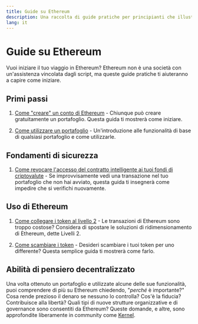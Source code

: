 ```yaml
---
title: Guide su Ethereum
description: Una raccolta di guide pratiche per principianti che illustrano le basi sull'utilizzo di Ethereum.
lang: it
---
```


# Guide su Ethereum

Vuoi iniziare il tuo viaggio in Ethereum? Ethereum non è una società con un'assistenza vincolata dagli script, ma queste guide pratiche ti aiuteranno a capire come iniziare.

## Primi passi

1. [Come "creare" un conto di Ethereum](/guides/how-to-create-an-ethereum-account/) - Chiunque può creare gratuitamente un portafoglio. Questa guida ti mostrerà come iniziare.

2. [Come utilizzare un portafoglio](/guides/how-to-use-a-wallet/) - Un'introduzione alle funzionalità di base di qualsiasi portafoglio e come utilizzarle.

## Fondamenti di sicurezza

1. [Come revocare l'accesso del contratto intelligente ai tuoi fondi di criptovalute](/guides/how-to-revoke-token-access/) - Se improvvisamente vedi una transazione nel tuo portafoglio che non hai avviato, questa guida ti insegnerà come impedire che si verifichi nuovamente.

## Uso di Ethereum

1. [Come collegare i token al livello 2](/guides/how-to-use-a-bridge/) - Le transazioni di Ethereum sono troppo costose? Considera di spostare le soluzioni di ridimensionamento di Ethereum, dette Livelli 2.

2. [Come scambiare i token](/guides/how-to-swap-tokens/) - Desideri scambiare i tuoi token per uno differente? Questa semplice guida ti mostrerà come farlo.

## Abilità di pensiero decentralizzato

Una volta ottenuto un portafoglio e utilizzate alcune delle sue funzionalità, puoi comprendere di più su Ethereum chiedendo, "_perché_ è importante?" Cosa rende prezioso il denaro se nessuno lo controlla? Cos'è la fiducia? Contribuisce alla libertà? Quali tipi di nuove strutture organizzative e di governance sono consentiti da Ethereum? Queste domande, e altre, sono approfondite liberamente in community come [Kernel](https://www.kernel.community/).
